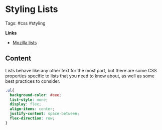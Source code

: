 # Styling Lists

Tags: #css #styling

**Links**
- [Mozilla lists](https://developer.mozilla.org/en-US/docs/Learn/CSS/Styling_text/Styling_lists)

## Content

Lists behave like any other text for the most part, but there are some CSS properties specific to lists that you need to know about, as well as some best practices to consider.

```css
.ul{
  background-color: #eee;
  list-style: none;
  display: flex;
  align-items: center;
  justify-content: space-between;
  flex-direction: row;
}

```